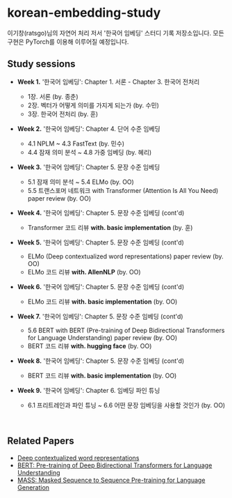 # korean-embedding-study
이기창(ratsgo)님의 자연어 처리 저서 '한국어 임베딩' 스터디 기록 저장소입니다. 모든 구현은 PyTorch를 이용해 이루어질 예정입니다.
<br/>

## Study sessions
- **Week 1.** '한국어 임베딩': Chapter 1. 서론 - Chapter 3. 한국어 전처리
	- 1장. 서론 (by. 종춘)
	- 2장. 벡터가 어떻게 의미를 가지게 되는가 (by. 수민)
	- 3장. 한국어 전처리 (by. 훈)

- **Week 2.** '한국어 임베딩': Chapter 4. 단어 수준 임베딩
	- 4.1 NPLM ~ 4.3 FastText (by. 민수)
	- 4.4 잠재 의미 분석 ~ 4.8 가중 임베딩 (by. 혜리)

- **Week 3.** '한국어 임베딩': Chapter 5. 문장 수준 임베딩
	- 5.1 잠재 의미 분석 ~ 5.4 ELMo (by. OO)
	- 5.5 트랜스포머 네트워크 with Transformer (Attention Is All You Need) paper review (by. OO)

- **Week 4.** '한국어 임베딩': Chapter 5. 문장 수준 임베딩 (cont'd)
	- Transformer 코드 리뷰 **with. basic implementation** (by. 훈)

- **Week 5.** '한국어 임베딩': Chapter 5. 문장 수준 임베딩 (cont'd)
	- ELMo (Deep contextualized word representations) paper review (by. OO)
	- ELMo 코드 리뷰 **with. AllenNLP** (by. OO)

- **Week 6.** '한국어 임베딩': Chapter 5. 문장 수준 임베딩 (cont'd)
	- ELMo 코드 리뷰 **with. basic implementation** (by. OO)

- **Week 7.** '한국어 임베딩': Chapter 5. 문장 수준 임베딩 (cont'd)
	- 5.6 BERT with BERT (Pre-training of Deep Bidirectional Transformers for Language Understanding) paper review (by. OO)
	- BERT 코드 리뷰 **with. hugging face** (by. OO)

- **Week 8.** '한국어 임베딩': Chapter 5. 문장 수준 임베딩 (cont'd)
	- BERT 코드 리뷰 **with. basic implementation** (by. OO)

- **Week 9.** '한국어 임베딩': Chapter 6. 임베딩 파인 튜닝
	- 6.1 프리트레인과 파인 튜닝 ~ 6.6 어떤 문장 임베딩을 사용할 것인가 (by. OO)


<br/>

## Related Papers
- [Deep contextualized word representations](https://arxiv.org/pdf/1802.05365.pdf)
- [BERT: Pre-training of Deep Bidirectional Transformers for Language Understanding](https://arxiv.org/abs/1810.04805)
- [MASS: Masked Sequence to Sequence Pre-training for Language Generation](https://arxiv.org/abs/1905.02450)